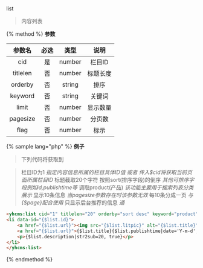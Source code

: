 #
list

> 内容列表

{% method %}
**参数**

|参数名|必选|类型|说明|
|:----:|:--:|:--:|:--:|
|cid|是|number|栏目ID|
|titlelen|否|number|标题长度|
|orderby|否|string|排序|
|keyword|否|string|关键词|
|limit|否|number|显示数量|
|pagesize|否|number|分页数|
|flag|否|number|标示|

{% sample lang="php" %}
**例子**

>下列代码将获取到

>栏目ID为1    *指定内容信息所属的栏目具体ID值 或者 传入$cid将获取当前页面所属栏目ID*
>标题截取20个字符
>按照sort(排序字段)的倒序    *其他可排序字段例如id,publishtime等*
>调取product(产品) *该功能主要用于搜索列表分类展示*
>显示10条信息    *当pagesize参数存在时该参数无效*
>每10条分成一页    *与{$page}配合使用*
>只显示后台推荐的信息    *通*


```html
<yhcms:list cid="1" titlelen="20" orderby="sort desc" keyword="product" limit="10" pagesize="10" flag="c">
<li data-id="{$list.id}">
    <a href="{$list.url}"><img src="{$list.litpic}" alt="{$list.title}"></a>
    <a href="{$list.url}">{$list.title}{$list.publishtime|date='Y-m-d',###}</a>
    <p>{$list.description|str2sub=20, true}</p>
</li>
</yhcms:list>
```
{% endmethod %}